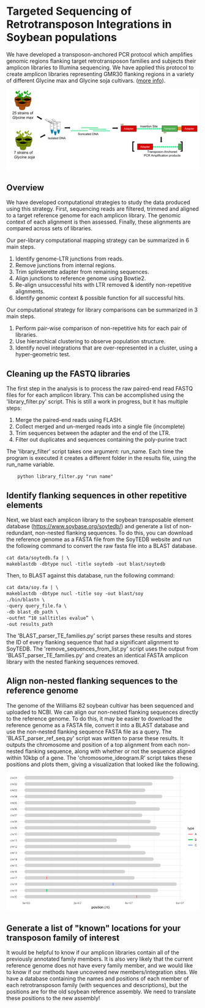 # Targeted Sequencing of Retrotransposon Integrations in Soybean populations
We have developed a transposon-anchored PCR protocol which amplifies genomic regions flanking target retrotransposon families and subjects their amplicon libraries to Illumina sequencing. We have applied this protocol to create amplicon libraries representing GMR30 flanking regions in a variety of different Glycine max and Glycine soja cultivars.  (<a href="https://bit.ly/2WzWjmg">more info</a>).

<center><a href = "https://github.com/jasenjackson/tea-seq/"><img src = "https://github.com/jasenjackson/tea-seq/blob/master/Screen%20Shot%202019-03-31%20at%204.18.19%20PM.png?raw=true"/></a></center>

## Overview
We have developed computational strategies to study the data produced using this strategy. First, sequencing reads are filtered, trimmed and aligned to a target reference genome for each amplicon library. The genomic context of each alignment is then assessed. Finally, these alignments are compared across sets of libraries.

Our per-library computational mapping strategy can be summarized in 6 main steps. 
1. Identify genome-LTR junctions from reads. 
2. Remove junctions from internal regions.
3. Trim splinkerette adapter from remaining sequences.
4. Align junctions to reference genome using Bowtie2. 
5. Re-align unsuccessful hits with LTR removed & identify non-repetitive alignments. 
6. Identify genomic context & possible function for all successful hits.

Our computational strategy for library comparisons can be summarized in 3 main steps. 
1. Perform pair-wise comparison of non-repetitive hits for each pair of libraries. 
2. Use hierarchical clustering to observe population structure. 
3. Identify novel integrations that are over-represented in a cluster, using a hyper-geometric test. 

## Cleaning up the FASTQ libraries
The first step in the analysis is to process the raw paired-end read FASTQ files for  for each amplicon library. This can be accomplished using the 'library_filter.py' script. This is still a work in progress, but it has multiple steps:
1. Merge the paired-end reads using FLASH.
2. Collect merged and un-merged reads into a single file (incomplete)
3. Trim sequences between the adapter and the end of the LTR.
4. Filter out duplicates and sequences containing the poly-purine tract

The 'library_filter' script takes one argument: run_name. Each time the program is executed it creates a different folder in the results file, using the run_name variable.
        
        python library_filter.py "run name"

## Identify flanking sequences in other repetitive elements
Next, we blast each amplicon library to the soybean transposable element database (https://www.soybase.org/soytedb/) and generate a list of non-redundant, non-nested flanking sequences. To do this, you can download the reference genome as a FASTA file from the SoyTEDB website and run the following command to convert the raw fasta file into a BLAST database. 

    cat data/soytedb.fa | \
    makeblastdb -dbtype nucl -title soytedb -out blast/soytedb

Then, to BLAST against this database, run the following command:

    cat data/soy.fa | \
    makeblastdb -dbtype nucl -title soy -out blast/soy
    ./bin/blastn \
    -query query_file.fa \
    -db blast_db_path \
    -outfmt “10 salltitles evalue” \
    -out results_path
    
The 'BLAST_parser_TE_families.py' script parses these results and stores the ID of every flanking sequence that had a significant alignment to SoyTEDB. The 'remove_sequences_from_list.py' script uses the output from 'BLAST_parser_TE_families.py' and creates an identical FASTA amplicon library with the nested flanking sequences removed. 

## Align non-nested flanking sequences to the reference genome
The genome of the Williams 82 soybean cultivar has been sequenced and uploaded to NCBI. We can align our non-nested flanking sequences directly to the reference genome. To do this, it may be easier to download the reference genome as a FASTA file, convert it into a BLAST database and use the non-nested flanking sequence FASTA file as a query. The 'BLAST_parser_ref_seq.py' script was written to parse these results. It outputs the chromosome and position of a top alignment from each non-nested flanking sequence, along with whether or not the sequence aligned within 10kbp of a gene. The 'chromosome_ideogram.R' script takes these positions and plots them, giving a visualization that looked like the following.

![non-nested gMR30](https://github.com/jasenjackson/tea-seq/blob/master/sample_plot.png?raw=true)
      
## Generate a list of "known" locations for your transposon family of interest
It would be helpful to know if our amplicon libraries contain all of the previously annotated family members. It is also very likely that the current reference genome does not have every family member, and we would like to know if our methods have uncovered new members/integration sites. We have a database containing the names and positions of each member of each retrotransposon family (with sequences and descriptions), but the positions are for the old soybean reference assembly. We need to translate these positions to the new assembly! 




